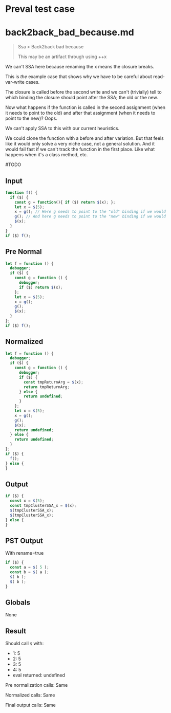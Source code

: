 # Preval test case

# back2back_bad_because.md

> Ssa > Back2back bad because
>
> This may be an artifact through using ++x

We can't SSA here because renaming the x means the closure breaks.

This is _the_ example case that shows why we have to be careful about read-var-write cases.

The closure is called before the second write and we can't (trivially) tell to which binding the closure should point after the SSA; the old or the new.

Now what happens if the function is called in the second assignment (when it needs to point to the old) and after that assignment (when it needs to point to the new)? Oops.

We can't apply SSA to this with our current heuristics.

We could clone the function with a before and after variation. But that feels like it would only solve a very niche case, not a general solution. And it would fail fast if we can't track the function in the first place. Like what happens when it's a class method, etc.

#TODO

## Input

`````js filename=intro
function f() {
  if ($) {
    const g = function(){ if ($) return $(x); };
    let x = $(5);
    x = g(); // Here g needs to point to the "old" binding if we would apply SSA.
    g(); // And here g needs to point to the "new" binding if we would apply SSA.
    $(x);
  }
}
if ($) f();
`````

## Pre Normal

`````js filename=intro
let f = function () {
  debugger;
  if ($) {
    const g = function () {
      debugger;
      if ($) return $(x);
    };
    let x = $(5);
    x = g();
    g();
    $(x);
  }
};
if ($) f();
`````

## Normalized

`````js filename=intro
let f = function () {
  debugger;
  if ($) {
    const g = function () {
      debugger;
      if ($) {
        const tmpReturnArg = $(x);
        return tmpReturnArg;
      } else {
        return undefined;
      }
    };
    let x = $(5);
    x = g();
    g();
    $(x);
    return undefined;
  } else {
    return undefined;
  }
};
if ($) {
  f();
} else {
}
`````

## Output

`````js filename=intro
if ($) {
  const x = $(5);
  const tmpClusterSSA_x = $(x);
  $(tmpClusterSSA_x);
  $(tmpClusterSSA_x);
} else {
}
`````

## PST Output

With rename=true

`````js filename=intro
if ($) {
  const a = $( 5 );
  const b = $( a );
  $( b );
  $( b );
}
`````

## Globals

None

## Result

Should call `$` with:
 - 1: 5
 - 2: 5
 - 3: 5
 - 4: 5
 - eval returned: undefined

Pre normalization calls: Same

Normalized calls: Same

Final output calls: Same

